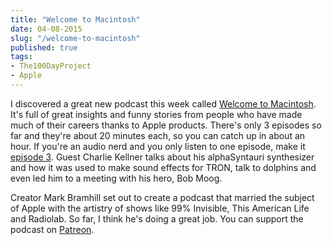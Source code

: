 ```yaml
---
title: "Welcome to Macintosh"
date: 04-08-2015
slug: "/welcome-to-macintosh"
published: true
tags:
- The100DayProject
- Apple
---
```


I discovered a great new podcast this week called [Welcome to Macintosh](http://www.macintosh.fm/). It's full of great insights and funny stories from people who have made much of their careers thanks to Apple products. There's only 3 episodes so far and they're about 20 minutes each, so you can catch up in about an hour. If you're an audio nerd and you only listen to one episode, make it [episode 3](http://www.macintosh.fm/episodes/3). Guest Charlie Kellner talks about his alphaSyntauri synthesizer and how it was used to make sound effects for TRON, talk to dolphins and even led him to a meeting with his hero, Bob Moog.

Creator Mark Bramhill set out to create a podcast that married the subject of Apple with the artistry of shows like 99% Invisible, This American Life and Radiolab. So far, I think he's doing a great job. You can support the podcast on [Patreon](https://www.patreon.com/macintoshfm).
